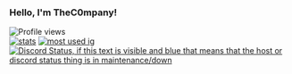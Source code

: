 ### Hello, I'm TheC0mpany!
![Profile views](https://komarev.com/ghpvc/?username=TheC0mpany) <br> [![stats](https://github-readme-stats.vercel.app/api?username=TheC0mpany&show_icons=true&theme=dark)](https://github.com/anuraghazra/github-readme-stats)
[![most used ig](https://github-readme-stats.vercel.app/api/top-langs/?username=TheC0mpany&layout=compact&theme=dracula&show_icons=true&langs_count=10)]((https://github.com/anuraghazra/github-readme-stats))
[![Discord Status, if this text is visible and blue that means that the host or discord status thing is in maintenance/down](https://discord.c99.nl/widget/theme-4/420083464273133568.png)](https://discord.c99.nl/)

